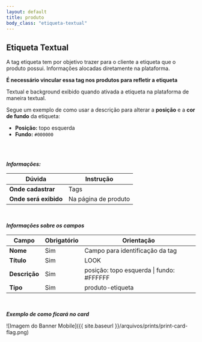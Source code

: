 ```yaml
---
layout: default
title: produto
body_class: "etiqueta-textual"
---
```



## Etiqueta Textual

A tag etiqueta tem por objetivo trazer para o cliente a etiqueta que o produto possui. Informações alocadas diretamente na plataforma.

**É necessário vincular essa tag nos produtos para refletir a etiqueta**

Textual e background exibido quando ativada a etiqueta na plataforma de maneira textual.


Segue um exemplo de como usar a descrição para alterar a **posição** e a **cor de fundo** da etiqueta:

- **Posição:** topo esquerda  
- **Fundo:** `#000000`
<br>
<br>

***Informações:***

| Dúvida                          | Instrução                                                               |
| ------------------------------- | ----------------------------------------------------------------------- |
| **Onde cadastrar**              | Tags                                                                    |
| **Onde será exibido**           | Na página de produto                    |


&nbsp;

***Informações sobre os campos***



| Campo         | Obrigatório         | Orientação                                |
| ------------- | ------------------- | ----------------------------------------- |
| **Nome**      | Sim      | Campo para identificação da tag                      |
| **Título**    | Sim | LOOK              |
| **Descrição**    | Sim | posição: topo esquerda \| fundo: #FFFFFF         |
| **Tipo** | Sim | produto-etiqueta   |


<br>

***Exemplo de como ficará no card***

![Imagem do Banner Mobile]({{ site.baseurl }}/arquivos/prints/print-card-flag.png)


&nbsp;
